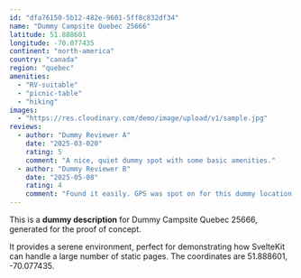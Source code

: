 ```yaml
---
id: "dfa76150-5b12-482e-9601-5ff8c832df34"
name: "Dummy Campsite Quebec 25666"
latitude: 51.888601
longitude: -70.077435
continent: "north-america"
country: "canada"
region: "quebec"
amenities:
  - "RV-suitable"
  - "picnic-table"
  - "hiking"
images:
  - "https://res.cloudinary.com/demo/image/upload/v1/sample.jpg"
reviews:
  - author: "Dummy Reviewer A"
    date: "2025-03-020"
    rating: 5
    comment: "A nice, quiet dummy spot with some basic amenities."
  - author: "Dummy Reviewer B"
    date: "2025-05-08"
    rating: 4
    comment: "Found it easily. GPS was spot on for this dummy location."
---
```


This is a **dummy description** for Dummy Campsite Quebec 25666, generated for the proof of concept.

It provides a serene environment, perfect for demonstrating how SvelteKit can handle a large number of static pages. The coordinates are 51.888601, -70.077435.

